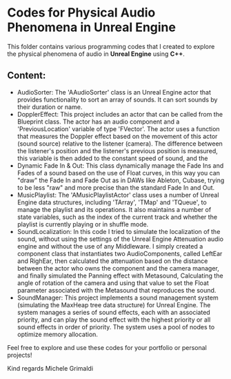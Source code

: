 # Codes for Physical Audio Phenomena in Unreal Engine

This folder contains various programming codes that I created to explore the physical phenomena of audio in **Unreal Engine** using **C++**.

## Content:
- AudioSorter: The 'AAudioSorter' class is an Unreal Engine actor that provides functionality to sort an array of sounds. It can sort sounds by their duration or name.
- DopplerEffect: This project includes an actor that can be called from the Blueprint class. 
The actor has an audio component and a 'PreviousLocation' variable of type 'FVector'.
The actor uses a function that measures the Doppler effect based on the movement of this actor (sound source) relative to the listener (camera). 
The difference between the listener's position and the listener's previous position is measured, this variable is then added to the constant speed of sound, and the
- Dynamic Fade In & Out: This class dynamically manage the Fade Ins and Fades of a sound based on the use of Float curves, in this way you can "draw" the Fade In and Fade Out as in DAWs like Ableton, Cubase, trying to be less "raw" and more precise than the standard Fade In and Out.
- MusicPlaylist: The 'AMusicPlaylistActor' class uses a number of Unreal Engine data structures, including 'TArray', 'TMap' and 'TQueue', to manage the playlist and its operations. 
It also maintains a number of state variables, such as the index of the current track and whether the playlist is currently playing or in shuffle mode.
- SoundLocalization: In this code I tried to simulate the localization of the sound, without using the settings of the Unreal Engine Attenuation audio engine and without the use of any Middleware. 
I simply created a component class that instantiates two AudioComponents, called LeftEar and RighEar, then calculated the attenuation based on the distance between the actor who owns the component and the camera manager, and finally simulated the Panning effect with Metasound,
Calculating the angle of rotation of the camera and using that value to set the Float parameter associated with the Metasound that reproduces the sound.
- SoundManager: This project implements a sound management system (simulating the MaxHeap tree data structure) for Unreal Engine. The system manages a series of sound effects, each with an associated priority, and can play the sound effect with the highest priority or all sound effects in order of priority. 
The system uses a pool of nodes to optimize memory allocation.


Feel free to explore and use these codes for your portfolio or personal projects!

Kind regards
Michele Grimaldi

